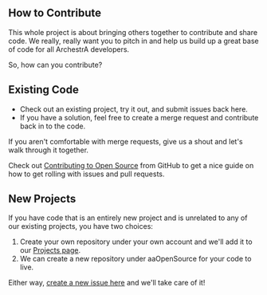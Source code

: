 How to Contribute
-----------------

This whole project is about bringing others together to contribute and share code. 
We really, really want you to pitch in and help us build up a great base of code for all ArchestrA developers.

So, how can you contribute?

## Existing Code

* Check out an existing project, try it out, and submit issues back here. 
* If you have a solution, feel free to create a merge request and contribute back in to the code. 

If you aren't comfortable with merge requests, give us a shout and let's walk through it together.

Check out [Contributing to Open Source](https://guides.github.com/activities/contributing-to-open-source/#contributing) from
GitHub to get a nice guide on how to get rolling with issues and pull requests.

## New Projects

If you have code that is an entirely new project and is unrelated to any of our existing projects, you have two choices:

1. Create your own repository under your own account and we'll add it to our [Projects page](http://aaopensource.org/projects/).
2. We can create a new repository under aaOpenSource for your code to live.

Either way, [create a new issue here](https://github.com/aaOpenSource/Projects/issues) and we'll take care of it!

